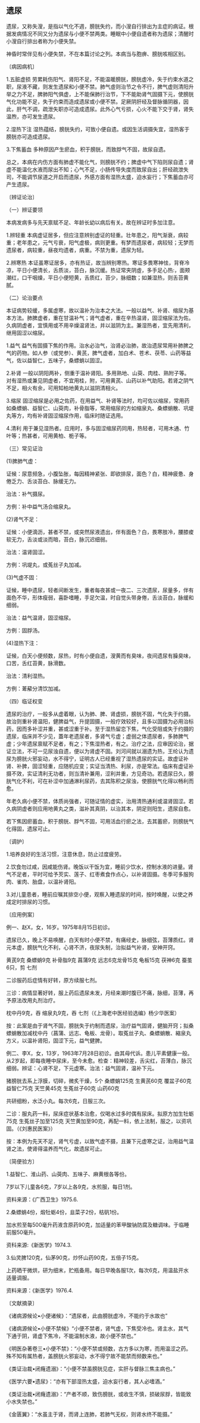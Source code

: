 ## 遗尿

遗尿，又称失溲，是指以气化不週，膀胱失约，而小溲自行排出为主症的病证。根据发病情况不同又分为遗尿与小便不禁两类。睡眠中小便自遗者称为遗尿；清醒时小溲自行排出者称为小便失禁。

神昏时常伴见有小便失禁，不在本篇讨论之列。本病当与胞痹、膀胱咳相区别。

〔病因病机〕

1.五脏虚损 劳累耗伤阳气、肾阳不足，不能温暖膀胱，膀胱虚冷，失于约束水道之职，尿液不藏，则发生遗尿和小便不禁。肺气虛则治节之令不行，脾气虚则清阳升举之力不足，脾肺阳气俱虚，上不能保肺行治节，下不能助肾气固摄下元，使膀胱气化功能不足，失于约束而造成遗尿或小便不禁。足厥阴肝经及督脉循阴器，因此，肝气不调，疏泄失职亦可造成遗尿。此外心气亏损，心火不能下交于肾，肾失温煦，亦可发生遗尿。

2.湿热下注 湿热蕴结，膀胱失约，可致小便自遗。或因生活调摄失宜，湿热客于膀胱亦可造成遗尿。

3.下焦蓄血 多种原因产生瘀血，积于膀胱，而致脬气不固，故尿自遗。

总之，本病在内伤方面有肺虚不能化气，则膀胱不约；脾虚中气下陷则尿自遗；肾虚不能温化水液而尿出不知；心气不足，小肠传导失度而致尿自出；肝经疏泄失司，不能调节尿道之开启而遗尿，外感方面有湿热太盛，迫水妄行；下焦蓄血亦可产生遗尿。

〔辨证论治〕

（一）辨证要领

本病发病多与先天禀赋不足、年龄长幼以病后有关。故在辨证时多加注意。

1.辨轻重 本病虚证居多，但应注意辨别虚证的轻重。壮年患之，阳气渐衰，病较重；老年患之，元气亏衰，阳气虚极，病则更重。有梦而遗尿者，病较轻；无梦而遗尿者，病较重，昼夜均遗者，病重。不禁为重，遗尿为轻。

2.辨寒热 本证虽寒证居多，亦有热证，故当辨别寒热。寒证多畏寒神怯，背脊冷凉，平日小便清长，舌质淡，苔白，脉沉缓。热证常夹阴虛，多手足心热:，面颊潮红，口干咽燥，平日小便短黄，舌质红，苔少，脉细数；如兼湿热，则舌苔黄腻。

（二）论治要点

本证病势较缓，多属虚寒，故以温补为治本之大法。一般以益气、补肾、缩尿为基本方法。肺脾虚者，重在甘温补气；肾气虚者，重在辛热温肾，固涩缩尿法为佐。久病阴虚者，宜慎用或不用辛燥温肾法，并以滋阴为主。兼湿热者，宜先用清利，继用固涩以缩尿。

1.益气 益气有固摄下焦的作用。治水必治气，治肾必治肺，故治遗尿常用补肺脾之气的药物。如人参（或党参）、黄芪，脾气虚者，加白术、苍术、茯苓、山药等益气，佐以益智仁，五味子，桑螵蛸以固涩。

2.补肾 一般以阴阳两补，侧重于温补肾阳。多用熟地、山萸、肉桂、熟附子等。对有湿热或兼见阴虚者，不宜用桂，附，可用黄芪、山药以补气助阳。若肾之阴气不足，相火有余，可用知柏地黄丸以滋阴清相火。

3.缩尿 固涩缩尿是必用之佐药，在用益气、补肾等法时，均可佐以缩尿，常用药如桑螵蛸、益智仁、山萸肉，补骨脂等，常用缩尿的方如缩泉丸、桑螵蛸散、巩堤丸等方，均有补肾固涩缩尿作用，临床时随证选用。

4.清利 用于兼见湿热者。应用时，多与固涩缩尿药同用，热轻者，可用木通、竹叶等；热甚者，可用黄柏、栀子等。

（三）常见证治

(1)脾肺气虚：

证候：尿意频急，小腹坠胀，每因精神紧张、即欲排尿，面色？白，精神疲惫、身倦乏力、舌淡苔白、脉缓无力。

治法：补气摄尿。

方例：补中益气汤合缩泉丸。

(2)肾气不足：

证候：小便滴沥，甚者不禁，或突然尿液遗出，伴有面色？白，畏寒肢冷，腰膝痠软无力，舌淡或淡而暗，苔白，脉沉迟细弱。

治法：温肾固涩。

方例：巩堤丸，或菟丝子丸加减。

(3)气虚不固：

证候，睡中遗尿，轻者间断发生，重者每夜甚或一夜二、三次遗尿，尿量多，伴有面色不华，形体瘦弱，喜卧嗜睡，手足欠温，时自觉头带身倦，舌淡苔白，脉缓和细弱。

治法：益气温肾，固涩缩尿。

方例：固脬汤。

(4)湿热下注：

证候，白天小便频数，尿热，时有小便自遗，溲黄而有臭味，夜间遗尿有臊臭味，口苦，舌红苔黄，脉滑数。

治法：清利湿热。

方例：萆薢分清饮加减。

（四）临证权变

遗尿的治疗，一般多从虚着眼，认为肺、脾、肾虚损，膀胱不固，气化失于约摄。故治则重补肾温阳，健脾益气，升提固摄，一般疗效较好，且多以固摄为必用治标药，因而多补涩并重，甚或涩重于补。至于湿热留恋下焦，气化受阻或失于约摄的遗尿，临床并不少见，蓋年老遗尿者，多肾气亏虚；虚弱之体遗尿者，多肺脾气虚；少年遗尿禀赋不足者，有之；下焦湿热者，有之。治疗之法，应审因论治，据证立法，不可一见尿浊自遗，便以为肾虚不固。刘河间就以溺遗为热，王纶认为遗尿为膀胱火邪妄动，水不得宁，证明古人已经重视了湿热遗尿的实证。故虚证补肾、补脾，固涩轻重，应随机应变；实证当清热、利尿，亦是常法。临床有虚证补摄不效，实证清利无功者，则当清补兼用，涩利并重，方见奇功。若遗尿日久，膀胱气化不利，可在补涩中加通淋利尿药，去其陈积之尿浊，使膀胱气化得以畅利而愈。

年老久病小便不禁，体质尚强者，可随证情的虚实，治用清热通利或温肾固涩。若久病阴虚者则应用地黄丸之类，滋补其真阴，以治其本，阴足则阳生，遗尿自愈。

若下焦因瘀蓄血，积于膀胱、脬气不固，可用活血行瘀之法，去其蓄瘀，则膀胱气化得固，遗尿可止。

〔调护〕

1.培养良好的生活习惯，注意休息，防止过度疲劳。

2.饮食勿过咸，因咸能伤肾。晚饭以干饭为宜，睡前少饮水，控制水液的进量。肾气不足者，平时可给予芡实、莲子、红枣煮食作点心，以补肾固摄。冬季可多服狗肉、雀肉、胎盘，以温补肾阳。

3.对儿童患者，睡前应嘱其排空小便，观察入睡遗尿的时间，按时唤醒，以使之养成定时排尿的习惯。

〔应用例案〕

例一、赵X，女，16岁。1975年8月15日初诊。

遗尿已久，晚上不易唤醒，白天有时小便不禁，有痛经史，脉细弦，苔薄质红。肾元本虚，膀胱气化不利，心肾不济，夜尿失制，治拟益气补肾，安神开窍。

黄芪9克 桑螵蛸9克 补骨脂9克 菖蒲9克 远志6克龙骨15克 龟板15克 茯神6克 蚕茧6只，剪 七剂

二诊服药后症情有好转，原方续服七剂。

三诊：病情显著好转，服上药后遗尿未发，月经来潮时腹已不痛，脉细，苔薄，再予原法改用丸剂治疗。

枕中丹9克，吞 缩泉丸9克，吞 七剂（《上海老中医经验选编》杨少华医案）

按：此案是由于肾气不固，膀胱失于约制而遗尿，治疗益气固肾，健脑开窍；拟桑螵蛸散加减枕中丹（菖蒲、远志、龟板、龙骨）。取菟丝子丸、桑螵蛸散、縮泉丸方义，以温补肾阳，固涩下元，益气健脾。

例二、李X，女，13岁，1963年7月28日初诊。由其母代诉。患儿平素健康一般。从2岁起，即每夜睡中尿床，至今未愈。检查：精神较差，舌尖红，苔薄白，脉沉细弱。辨证：心肾不足，下元虚寒。治法：益气固肾，温补下元。

猪膀胱去系上浮膜，切碎，微炙干燥，5个 桑螵蛸125克 生黄芪60克 覆盆子60克 益智仁75克 天竺黄45克 生菟丝子60克 山药60克

共研细粉，水泛小丸。每次6克，日服三次。

二诊：服丸药一料，尿床症状基本治愈，仅喝水过多时偶有尿床。拟原方加生牡蛎75克 生菟丝子加至125克 天竺黄加至90克，再配一料，依上法制，服之，以资巩固。（《刘惠民医案》）

按：本例为先天不足，肾气亏虚，以致气虚不摄，且兼下元虚寒之证，治用益气温肾之法，使肾得温养而气化，故遗尿可止。

〔简便验方〕

1.益智仁、淮山药、山萸肉、五味子、麻黄根各等份。

7岁以下儿童各6克，7岁以上各9克，水煎服，每日1剂。

资料来源：《广西卫生》1975.6.

2.桑螵蛸4份，煅牡蛎4份，韭菜子2份，枯矾1份。

加水煎至每500毫升药液含原药90克，加适量的苯甲酸钠防腐及糖调味。于临睡前服50毫升。

资科来源:《新医学》1974.3.

3.仙灵脾120克，仙茅90克，炒怀山药90克，五倍子15克。

上药晒干微烘，研为细末，贮瓶备用。每日早晚各服1次，每次6克，用温盐开水适量调服。

资料来源：《新医学》1976.4.

〔文献摘录〕

《诸病源候论•小便诸候》：“遗尿者，此由膀胱虚冷，不能约于水故也”

《诸病源候论•小便不禁候》“小便不禁者，肾气虚，下焦受冷也。肾主水，其气下通于阴，肾虚下焦冷，不能温制水液，故小便不禁也。”

《明医杂著卷三•小便不禁》：“小便不禁或频数，古方多以为寒，而用温涩之药。殊不知有属热者，盖膀胱火邪妄动，水不得宁故不能禁而频数来也。”

《类证治裁•闭癃遗溺》：“小便不禁虽膀胱见症，实肝与督脉三焦主病也。”

《医学六要•遗尿》：“亦有下部湿热太盛，迫水妄行者，其人必嗜酒。”

《类证治裁•闭癃遗溺》：“产者不顺，致伤膀胱，或收生不慎，损破尿脬，皆能致小水失禁也。”

《金匮翼》：“水虽主于肾，而肾上连肺，若肺气无权，则肾水终不能摄。”
